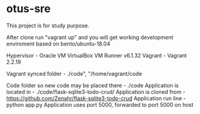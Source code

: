 # otus-sre
This project is for study purpose.

After clone run "vagrant up" and you will get working development enviroment based on bento/ubuntu-18.04

Hypervisor - Oracle VM VirtualBox VM Runner v6.1.32
Vagrant - Vagrant 2.2.19

Vagrant synced folder - ./code", "/home/vagrant/code

Code folder so new code may be placed there - ./code
Application is located in - ./code/flask-sqlite3-todo-crud/
Application is cloned from - https://github.com/Zenahr/flask-sqlite3-todo-crud
Application run line - python app.py
Application uses port 5000, forwarded to port 5000 on host
